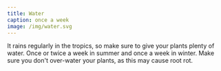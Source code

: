 ```yaml
---
title: Water
caption: once a week
image: /img/water.svg
---
```


It rains regularly in the tropics, so make sure to give your plants plenty of water. Once or twice a week in summer and once a week in winter. Make sure you don't over-water your plants, as this may cause root rot.